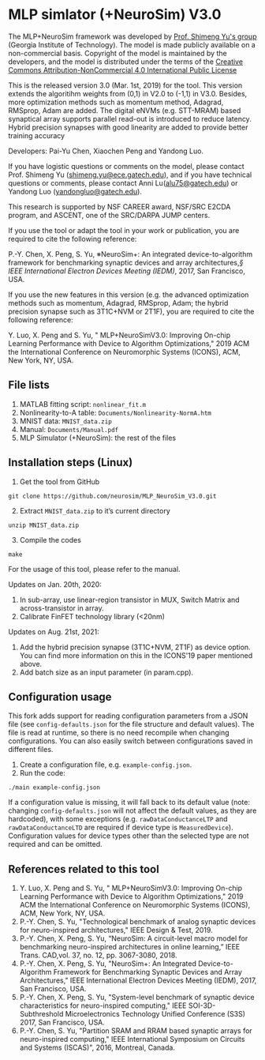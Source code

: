 # MLP simlator (+NeuroSim) V3.0

The MLP+NeuroSim framework was developed by [Prof. Shimeng Yu's group](http://shimeng.ece.gatech.edu/) (Georgia Institute of Technology). The model is made publicly available on a non-commercial basis. Copyright of the model is maintained by the developers, and the model is distributed under the terms of the [Creative Commons Attribution-NonCommercial 4.0 International Public License](http://creativecommons.org/licenses/by-nc/4.0/legalcode)

This is the released version 3.0 (Mar. 1st, 2019) for the tool. This version extends the algoritihm weights from (0,1) in V2.0 to (-1,1) in V3.0. Besides, more optimization methods such as momentum method, Adagrad, RMSprop, Adam are added. The digital eNVMs (e.g. STT-MRAM) based synaptical array supports parallel read-out is introduced to reduce latency. Hybrid precision synapses with good linearity are added to provide better training accuracy

Developers: Pai-Yu Chen, Xiaochen Peng and Yandong Luo. 

If you have logistic questions or comments on the model, please contact Prof. Shimeng Yu (shimeng.yu@ece.gatech.edu), and if you have technical questions or comments, please contact Anni Lu(alu75@gatech.edu) or Yandong Luo (yandongluo@gatech.edu).  

This research is supported by NSF CAREER award, NSF/SRC E2CDA program, and ASCENT, one of the SRC/DARPA JUMP centers. 

If you use the tool or adapt the tool in your work or publication, you are required to cite the following reference:  

P.-Y. Chen, X. Peng, S. Yu, ※NeuroSim+: An integrated device-to-algorithm framework for benchmarking synaptic devices and array architectures,*§ IEEE International Electron Devices Meeting (IEDM)*, 2017, San Francisco, USA.

If you use the new features in this version (e.g. the advanced optimization methods such as momentum, Adagrad, RMSprop, Adam; the hybrid precision synapse such as 3T1C+NVM or 2T1F), you are required to cite the following reference:

Y. Luo, X. Peng and S. Yu, " MLP+NeuroSimV3.0: Improving On-chip Learning Performance with Device to Algorithm Optimizations," 2019 ACM the International Conference on Neuromorphic Systems (ICONS), ACM, New York, NY, USA. 

## File lists
1. MATLAB fitting script: `nonlinear_fit.m`
2. Nonlinearity-to-A table: `Documents/Nonlinearity-NormA.htm`
3. MNIST data: `MNIST_data.zip`
4. Manual: `Documents/Manual.pdf`
5. MLP Simulator (+NeuroSim): the rest of the files

## Installation steps (Linux)
1. Get the tool from GitHub
```
git clone https://github.com/neurosim/MLP_NeuroSim_V3.0.git
```

2. Extract `MNIST_data.zip` to it’s current directory
```
unzip MNIST_data.zip
```

3. Compile the codes
```
make
```

For the usage of this tool, please refer to the manual.

Updates on Jan. 20th, 2020: 
1. In sub-array, use linear-region transistor in MUX, Switch Matrix and across-transistor in array.
2. Calibrate FinFET technology library (<20nm)

Updates on Aug. 21st, 2021:
1. Add the hybrid precision synapse (3T1C+NVM, 2T1F) as device option. You can find more information on this in the ICONS'19 paper mentioned above.  
2. Add batch size as an input parameter (in param.cpp).

## Configuration usage
This fork adds support for reading configuration parameters from a JSON file (see <code>config-defaults.json</code> for the file structure and default values). The file is read at runtime, so there is no need recompile when changing configurations. You can also easily switch between configurations saved in different files.

1. Create a configuration file, e.g. <code>example-config.json</code>.
2. Run the code:
```
./main example-config.json
```

If a configuration value is missing, it will fall back to its default value (note: changing <code>config-defaults.json</code> will not affect the default values, as they are hardcoded), with some exceptions (e.g. <code>rawDataConductanceLTP</code> and <code>rawDataConductanceLTD</code> are required if device type is <code>MeasuredDevice</code>). Configuration values for device types other than the selected type are not required and can be omitted.

## References related to this tool
1. Y. Luo, X. Peng and S. Yu, " MLP+NeuroSimV3.0: Improving On-chip Learning Performance with Device to Algorithm Optimizations," 2019 ACM the International Conference on Neuromorphic Systems (ICONS), ACM, New York, NY, USA.
2. P.-Y. Chen, S. Yu, "Technological benchmark of analog synaptic devices for neuro-inspired architectures," IEEE Design & Test, 2019.
3. P.-Y. Chen, X. Peng, S. Yu, “NeuroSim: A circuit-level macro model for benchmarking neuro-inspired architectures in online learning,” IEEE Trans. CAD,vol. 37, no. 12, pp. 3067-3080, 2018.
4. P.-Y. Chen, X. Peng, S. Yu, "NeuroSim+: An Integrated Device-to-Algorithm Framework for Benchmarking Synaptic Devices and Array Architectures," IEEE International Electron Devices Meeting (IEDM), 2017, San Francisco, USA.
5. P.-Y. Chen, X. Peng, S. Yu, "System-level benchmark of synaptic device characteristics for neuro-inspired computing," IEEE SOI-3D-Subthreshold Microelectronics Technology Unified Conference (S3S) 2017, San Francisco, USA.
6. P.-Y. Chen, S. Yu, "Partition SRAM and RRAM based synaptic arrays for neuro-inspired computing," IEEE International Symposium on Circuits and Systems (ISCAS)", 2016, Montreal, Canada.


